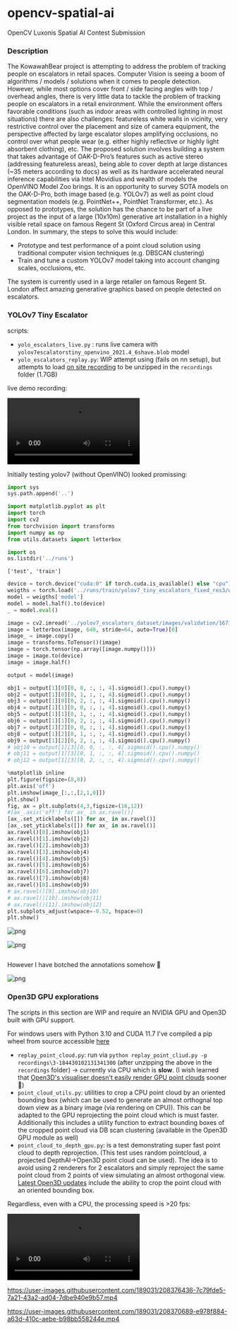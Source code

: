 # opencv-spatial-ai
OpenCV Luxonis Spatial AI Contest Submission

### Description  

The KowawahBear project is attempting to address the problem of tracking people on escalators in retail spaces. Computer Vision is seeing a boom of algorithms / models / solutions when it comes to people detection. However, while most options cover front / side facing angles with top / overhead angles, there is very little data to tackle the problem of tracking people on escalators in a retail environment. While the environment offers favorable conditions (such as indoor areas with controlled lighting in most situations) there are also challenges: featureless white walls in vicinity, very restrictive control over the placement and size of camera equipment, the perspective affected by large escalator slopes amplifying occlusions, no control over what people wear (e.g. either highly reflective or highly light absorbent clothing), etc. 
The proposed solution involves building a system that takes advantage of OAK-D-Pro’s features such as active stereo (addressing featureless areas), being able to cover depth at large distances (~35 meters according to docs) as well as its hardware accelerated neural inference capabilities via Intel Movidius and wealth of models the OpenVINO Model Zoo brings. 
It is an opportunity to survey SOTA models on the OAK-D-Pro, both image based (e.g. YOLOv7) as well as point cloud segmentation models (e.g. PointNet++,  PointNet Transformer, etc.). As opposed to prototypes, the solution has the chance to be part of a live project as the input of a large (10x10m) generative art installation in a highly visible retail space on famous Regent St (Oxford Circus area) in Central London.
In summary, the steps to solve this would include:
- Prototype and test performance of a point cloud solution using traditional computer vision techniques (e.g. DBSCAN clustering)
- Train and tune a custom YOLOv7 model taking into account changing scales, occlusions, etc.

The system is currently used in a large retailer on famous Regent St. London affect amazing generative graphics based on people detected on escalators.

### YOLOv7 Tiny Escalator

scripts:
- `yolo_escalators_live.py` : runs live camera with `yolov7escalatorstiny_openvino_2021.4_6shave.blob` model
- `yolo_escalators_replay.py`: WIP attempt using (fails on nn setup), but attempts to load [on site recording](https://drive.google.com/file/d/1OLsdA7FZCgwWtPbNKeAugy_kOHwhKS6f/view?usp=sharing) to be unzipped in the `recordings` folder (1.7GB)

live demo recording:

<video src="https://user-images.githubusercontent.com/189031/208370689-e978f884-a63d-410c-aebe-b98bb558244e.mp4" controls="controls" style="max-width: 730px;">
</video>

Initially testing yolov7 (without OpenVINO) looked promissing:

```python
import sys
sys.path.append('..')
```


```python
import matplotlib.pyplot as plt
import torch
import cv2
from torchvision import transforms
import numpy as np
from utils.datasets import letterbox
```


```python
import os
os.listdir('../runs')
```




    ['test', 'train']




```python
device = torch.device("cuda:0" if torch.cuda.is_available() else "cpu")
weigths = torch.load('../runs/train/yolov7_tiny_escalators_fixed_res3/weights/best.pt')
model = weigths['model']
model = model.half().to(device)
_ = model.eval()
```


```python
image = cv2.imread('../yolov7_escalators_dataset/images/validation/1671322379758650.jpg')  # 640x360 image
image = letterbox(image, 640, stride=64, auto=True)[0]
image_ = image.copy()
image = transforms.ToTensor()(image)
image = torch.tensor(np.array([image.numpy()]))
image = image.to(device)
image = image.half()

output = model(image)
```


```python
obj1 = output[1][0][0, 0, :, :, 4].sigmoid().cpu().numpy()
obj2 = output[1][0][0, 1, :, :, 4].sigmoid().cpu().numpy()
obj3 = output[1][0][0, 2, :, :, 4].sigmoid().cpu().numpy()
obj4 = output[1][1][0, 0, :, :, 4].sigmoid().cpu().numpy()
obj5 = output[1][1][0, 1, :, :, 4].sigmoid().cpu().numpy()
obj6 = output[1][1][0, 2, :, :, 4].sigmoid().cpu().numpy()
obj7 = output[1][2][0, 0, :, :, 4].sigmoid().cpu().numpy()
obj8 = output[1][2][0, 1, :, :, 4].sigmoid().cpu().numpy()
obj9 = output[1][2][0, 2, :, :, 4].sigmoid().cpu().numpy()
# obj10 = output[1][3][0, 0, :, :, 4].sigmoid().cpu().numpy()
# obj11 = output[1][3][0, 1, :, :, 4].sigmoid().cpu().numpy()
# obj12 = output[1][3][0, 2, :, :, 4].sigmoid().cpu().numpy()
```


```python
%matplotlib inline
plt.figure(figsize=(8,8))
plt.axis('off')
plt.imshow(image_[:,:,[2,1,0]])
plt.show()
fig, ax = plt.subplots(4,3,figsize=(16,12))
#[ax_.axis('off') for ax_ in ax.ravel()]
[ax_.set_xticklabels([]) for ax_ in ax.ravel()]
[ax_.set_yticklabels([]) for ax_ in ax.ravel()]
ax.ravel()[0].imshow(obj1)
ax.ravel()[1].imshow(obj2)
ax.ravel()[2].imshow(obj3)
ax.ravel()[3].imshow(obj4)
ax.ravel()[4].imshow(obj5)
ax.ravel()[5].imshow(obj6)
ax.ravel()[6].imshow(obj7)
ax.ravel()[7].imshow(obj8)
ax.ravel()[8].imshow(obj9)
# ax.ravel()[9].imshow(obj10)
# ax.ravel()[10].imshow(obj11)
# ax.ravel()[11].imshow(obj12)
plt.subplots_adjust(wspace=-0.52, hspace=0)
plt.show()
```


    
![png](2022/assets/output_6_0.png)
    



    
![png](2022/assets/output_6_1.png)
    



```python

```

However I have botched the annotations somehow :facepalm:

![png](2022/assets/test_batch0_labels.jpg)


### Open3D GPU explorations

The scripts in this section are WIP and require an NVIDIA GPU and Open3D built with GPU support.

For windows users with Python 3.10 and CUDA 11.7 I've compiled a pip wheel from source accessible [here](https://drive.google.com/file/d/1ZN37I0XuR2cNenAarRNhD1GsgGh89JGr/view?usp=sharing)

- `replay_point_cloud.py`: run via `python replay_point_cliud.py -p recordings\3-184430102131341300` (after unzipping the above in the `recordings` folder) -> currently via CPU which is **slow**. (I wish learned that [Open3D's visualiser doesn't easily render GPU point clouds](https://github.com/isl-org/Open3D/issues/5580#issuecomment-1299369283) sooner :facepalm:)
- `point_cloud_utils.py`: utilities to crop a CPU point cloud by an oriented bounding box (which can be used to generate an almost orthognal top down view as a binary image (via rendering on CPU)). This can be adapted to the GPU reprojecting the point cloud which is must faster. Additionally this includes a utility function to extract bounding boxes of the cropped point cloud via DB scan clustering (available in the Open3D GPU module as well) 
- `point_cloud_to_depth_gpu.py`: is a test demonstrating super fast point cloud to depth reprojection. (This test uses random pointcloud, a projected DepthAI->Open3D point cloud can be used). The idea is to avoid using 2 renderers for 2 escalators and simply reproject the same point cloud from 2 points of view simulating an almost orthogonal view. [Latest Open3D updates](https://github.com/isl-org/Open3D/issues/5703) include the ability to crop the point cloud with an oriented bounding box.

Regardless, even with a CPU, the processing speed is >20 fps:

<video src="[https://user-images.githubusercontent.com/189031/208370689-e978f884-a63d-410c-aebe-b98bb558244e.mp4](https://user-images.githubusercontent.com/189031/208376436-7c79fde5-7a21-43a2-ad04-7dbe940e9b57.mp4)" controls="controls" style="max-width: 730px;">
</video>


https://user-images.githubusercontent.com/189031/208376436-7c79fde5-7a21-43a2-ad04-7dbe940e9b57.mp4



https://user-images.githubusercontent.com/189031/208370689-e978f884-a63d-410c-aebe-b98bb558244e.mp4

